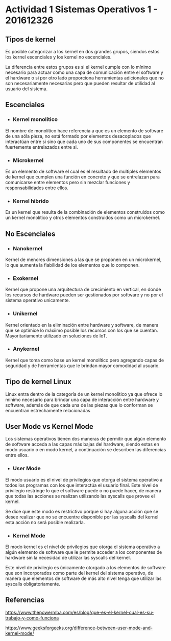 # Actividad 1 Sistemas Operativos 1 - 201612326

## Tipos de kernel

Es posible categorizar a los kernel en dos grandes grupos, siendos estos los kernel escenciales y los kernel no escenciales.

La diferencia entre estos grupos es si el kernel cumple con lo mínimo necesario para actuar como una capa de comunicación entre el software y el hardware o si por otro lado proporciona herramientas adicionales que no son necesariamente necesarias pero que pueden resultar de utilidad al usuario del sistema.

## Escenciales

* ### Kernel monolítico 

El nombre de monolítico hace referencia a que es un elemento de software de una sóla pieza, no está formado por elementos desacoplados que interactúan entre si sino que cada uno de sus componentes se encuentran fuertemente entrelazados entre si.

* ### Microkernel

Es un elemento de software el cual es el resultado de multiples elementos de kernel que cumplen una función en concreto y que se entrelazan para comunicarse entre elementos pero sin mezclar funciones y responsabilidades entre ellos.

* ### Kernel hibrido

Es un kernel que resulta de la combinación de elementos construidos como un kernel monolítico y otros elementos construidos como un microkernel.

## No Escenciales

* ### Nanokernel

Kernel de menores dimensiones a las que se proponen en un microkernel, lo que aumenta la fiabilidad de los elementos que lo componen.

* ### Exokernel

Kernel que propone una arquitectura de crecimiento en vertical, en donde los recursos de hardware pueden ser gestionados por software y no por el sistema operativo unicamente.

* ### Unikernel

Kernel orientado en la eliminación entre hardware y software, de manera que se optimice lo máxiimo posible los recursos con los que se cuentan. Mayoritariamente utilizado en soluciones de IoT.

* ### Anykernel

Kernel que toma como base un kernel monolítico pero agregando capas de seguridad y de herramientas que le brindan mayor comodidad al usuario.

## Tipo de kernel Linux

Linux entra dentro de la categoría de un kernel monolítico ya que ofrece lo mínimo necesario para brindar una capa de interacción entre hardware y software, además de que cada una de las piezas que lo conforman se encuentran estrechamente relacionadas

## User Mode vs Kernel Mode

Los sistemas operativos tienen dos maneras de permitir que algún elemento de software acceda a las capas más bajas del hardware, siendo estas en modo usuario o en modo kernel, a continuación se describen las diferencias entre ellos.
* ### User Mode

El modo usuario es el nivel de privilegios que otorga el sistema operativo a todos los programas con los que interactúa el usuario final. Este nivel de privilegio restringe lo que el software puede o no puede hacer, de manera que todas las acciones se realizan utilizando las syscalls que provee el kernel.

Se dice que este modo es restrictivo porque si hay alguna acción que se desee realizar que no se encuentre disponible por las syscalls del kernel esta acción no será posible realizarla.

* ### Kernel Mode

El modo kernel es el nivel de privilegios que otorga el sistema operativo a algún elemento de software que le permite acceder a los componentes de hardware sin la necesidad de utilizar las syscalls del kernel.

Este nivel de privilegio es únicamente otorgado a los elementos de software que son incorporados como parte del kernel del sistema operativo, de manera que elementos de software de más alto nivel tenga que utilizar las syscalls obligatoriamente.

## Referencias

https://www.thepowermba.com/es/blog/que-es-el-kernel-cual-es-su-trabajo-y-como-funciona

https://www.geeksforgeeks.org/difference-between-user-mode-and-kernel-mode/